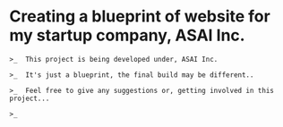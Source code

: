 # Creating a blueprint of website for my startup company, ASAI Inc.


    >_  This project is being developed under, ASAI Inc.

    >_  It's just a blueprint, the final build may be different..

    >_  Feel free to give any suggestions or, getting involved in this project...

    >_  


